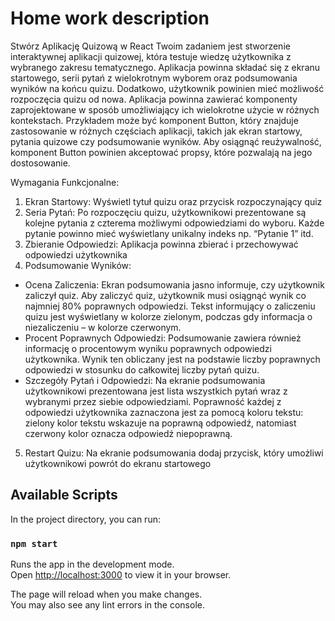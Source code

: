 # Home work description

Stwórz Aplikację Quizową w React
Twoim zadaniem jest stworzenie interaktywnej aplikacji quizowej, która testuje wiedzę użytkownika z wybranego zakresu tematycznego. Aplikacja powinna składać się z ekranu startowego, serii pytań z wielokrotnym wyborem oraz podsumowania wyników na końcu quizu. Dodatkowo, użytkownik powinien mieć możliwość rozpoczęcia quizu od nowa.
Aplikacja powinna zawierać komponenty zaprojektowane w sposób umożliwiający ich wielokrotne użycie w różnych kontekstach. Przykładem może być komponent Button, który znajduje zastosowanie w różnych częściach aplikacji, takich jak ekran startowy, pytania quizowe czy podsumowanie wyników. Aby osiągnąć reużywalność, komponent Button powinien akceptować propsy, które pozwalają na jego dostosowanie.

Wymagania Funkcjonalne:

1. Ekran Startowy: Wyświetl tytuł quizu oraz przycisk rozpoczynający quiz
2. Seria Pytań: Po rozpoczęciu quizu, użytkownikowi prezentowane są kolejne pytania z czterema możliwymi odpowiedziami do wyboru. Każde pytanie powinno mieć wyświetlany unikalny indeks np. “Pytanie 1” itd.
3. Zbieranie Odpowiedzi: Aplikacja powinna zbierać i przechowywać odpowiedzi użytkownika
4. Podsumowanie Wyników:

- Ocena Zaliczenia: Ekran podsumowania jasno informuje, czy użytkownik zaliczył quiz. Aby zaliczyć quiz, użytkownik musi osiągnąć wynik co najmniej 80% poprawnych odpowiedzi. Tekst informujący o zaliczeniu quizu jest wyświetlany w kolorze zielonym, podczas gdy informacja o niezaliczeniu – w kolorze czerwonym.
- Procent Poprawnych Odpowiedzi: Podsumowanie zawiera również informację o procentowym wyniku poprawnych odpowiedzi użytkownika. Wynik ten obliczany jest na podstawie liczby poprawnych odpowiedzi w stosunku do całkowitej liczby pytań quizu.
- Szczegóły Pytań i Odpowiedzi: Na ekranie podsumowania użytkownikowi prezentowana jest lista wszystkich pytań wraz z wybranymi przez siebie odpowiedziami. Poprawność każdej z odpowiedzi użytkownika zaznaczona jest za pomocą koloru tekstu: zielony kolor tekstu wskazuje na poprawną odpowiedź, natomiast czerwony kolor oznacza odpowiedź niepoprawną.

5. Restart Quizu: Na ekranie podsumowania dodaj przycisk, który umożliwi użytkownikowi powrót do ekranu startowego

## Available Scripts

In the project directory, you can run:

### `npm start`

Runs the app in the development mode.\
Open [http://localhost:3000](http://localhost:3000) to view it in your browser.

The page will reload when you make changes.\
You may also see any lint errors in the console.
